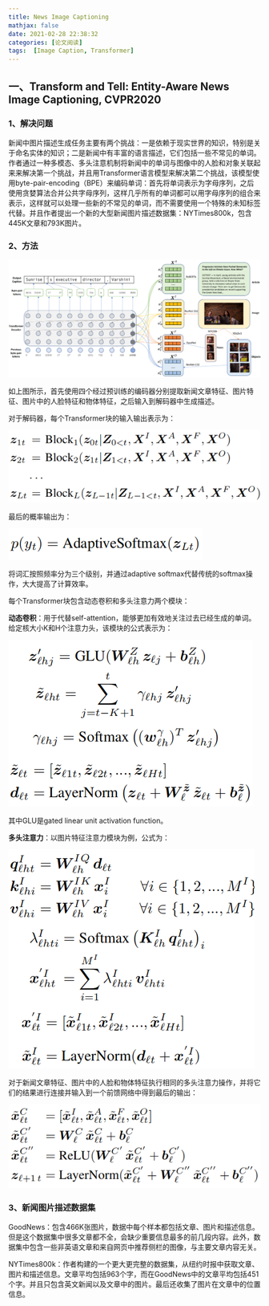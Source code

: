 ```yaml
---
title: News Image Captioning
mathjax: false
date: 2021-02-28 22:38:32
categories: [论文阅读]
tags:  [Image Caption, Transformer]
---
```


一、Transform and Tell: Entity-Aware News Image Captioning, CVPR2020
--------------------------------------------------------------------

### 1、解决问题

新闻中图片描述生成任务主要有两个挑战：一是依赖于现实世界的知识，特别是关于命名实体的知识；二是新闻中有丰富的语言描述，它们包括一些不常见的单词。作者通过一种多模态、多头注意机制将新闻中的单词与图像中的人脸和对象关联起来来解决第一个挑战，并且用Transformer语言模型来解决第二个挑战，该模型使用byte-pair-encoding（BPE）来编码单词：首先将单词表示为字母序列，之后使用贪婪算法合并公共字母序列，这样几乎所有的单词都可以用字母序列的组合来表示，这样就可以处理一些新的不常见的单词，而不需要使用一个特殊的未知标签代替。并且作者提出一个新的大型新闻图片描述数据集：NYTimes800k，包含445K文章和793K图片。
<!-- more -->
### 2、方法

![](2021-02-28-News-Image-Captioning/773706893efbdc64fbc8708a54069fc4.png)

如上图所示，首先使用四个经过预训练的编码器分别提取新闻文章特征、图片特征、图片中的人脸特征和物体特征，之后输入到解码器中生成描述。

对于解码器，每个Transformer块的输入输出表示为：

![](2021-02-28-News-Image-Captioning/0ce7582f46490a34938442b132c6adec.png)

最后的概率输出为：

![](2021-02-28-News-Image-Captioning/01a1abd907f52a870091a7b5cdd467eb.png)

将词汇按照频率分为三个级别，并通过adaptive softmax代替传统的softmax操作，大大提高了计算效率。

每个Transformer块包含动态卷积和多头注意力两个模块：

**动态卷积**：用于代替self-attention，能够更加有效地关注过去已经生成的单词。给定核大小K和H个注意力头，该模块的公式表示为：

![](2021-02-28-News-Image-Captioning/5f059aea56bc2d7b09b62f94319e2621.png)

其中GLU是gated linear unit activation function。

**多头注意力**：以图片特征注意力模块为例，公式为：

![](2021-02-28-News-Image-Captioning/5d793fe895843e91be9de0efd1bafb3c.png)

对于新闻文章特征、图片中的人脸和物体特征执行相同的多头注意力操作，并将它们的结果进行连接并输入到一个前馈网络中得到最后的输出：

![](2021-02-28-News-Image-Captioning/f8e50de19b9869c0c88882d4c36bd5ae.png)

### 3、新闻图片描述数据集

GoodNews：包含466K张图片，数据中每个样本都包括文章、图片和描述信息。但是这个数据集中很多文章都不全，会缺少重要信息最多的前几段内容。此外，数据集中包含一些非英语文章和来自网页中推荐侧栏的图像，与主要文章内容无关。

NYTimes800k：作者构建的一个更大更完整的数据集，从纽约时报中获取文章、图片和描述信息。文章平均包括963个字，而在GoodNews中的文章平均包括451个字。并且只包含英文新闻以及文章中的图片。最后还收集了图片在文章中的位置信息。
